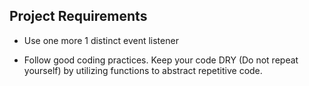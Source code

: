 ## Project Requirements

 - Use one more 1 distinct event listener 

 - Follow good coding practices. Keep your code DRY (Do not repeat yourself) by utilizing functions to abstract repetitive code.

